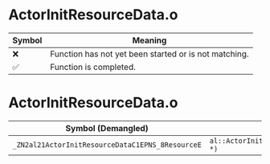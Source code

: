 # ActorInitResourceData.o
| Symbol | Meaning 
| ------------- | ------------- 
| :x: | Function has not yet been started or is not matching. 
| :white_check_mark: | Function is completed. 


# ActorInitResourceData.o
| Symbol (Demangled) | Symbol (Mangled) | Decompiled? |
| ------------- |  ------------- | ------------- |
| `_ZN2al21ActorInitResourceDataC1EPNS_8ResourceE` | `al::ActorInitResourceData::ActorInitResourceData(al::Resource *)` | :white_check_mark: |
